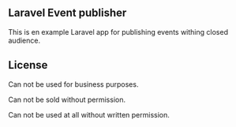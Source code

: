 ## Laravel Event publisher
This is en example Laravel app for publishing events withing closed audience.

## License

Can not be used for business purposes.

Can not be sold without permission.

Can not be used at all without written permission.
